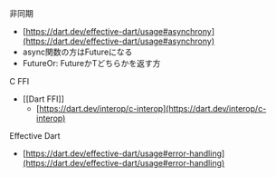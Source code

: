 非同期
- [https://dart.dev/effective-dart/usage#asynchrony](https://dart.dev/effective-dart/usage#asynchrony)
- async関数の方はFuture<T>になる
- FutureOr<T>: Future<T>かTどちらかを返す方

C FFI
- [[Dart FFI]]
	- [https://dart.dev/interop/c-interop](https://dart.dev/interop/c-interop)

Effective Dart
- [https://dart.dev/effective-dart/usage#error-handling](https://dart.dev/effective-dart/usage#error-handling)
